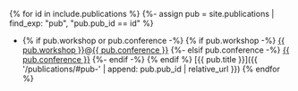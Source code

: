 {% for id in include.publications %}
  {%- assign pub = site.publications | find_exp: "pub", "pub.pub_id == id" %}
  - {% if pub.workshop or pub.conference -%}
    <span class="pub-venue">
      {% if pub.workshop -%}
        <a class="pub-workshop" href="{{ pub.workshop_link }}">{{ pub.workshop }}</a><span class="colocation-link">@</span><a class="pub-colocation" href="{{ pub.conference_link }}">{{ pub.conference }}</a>
      {%- elsif pub.conference -%}
        <a class="pub-conference" href="{{ pub.conference_link }}">{{ pub.conference }}</a>
      {%- endif -%}
    </span>
    {% endif %} [{{ pub.title }}]({{ '/publications/#pub-' | append: pub.pub_id | relative_url }})
{% endfor %}
